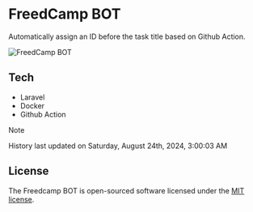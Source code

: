 # FreedCamp BOT

Automatically assign an ID before the task title based on Github Action.

![FreedCamp BOT](https://repository-images.githubusercontent.com/737932867/7d34798b-2680-471c-b089-a78a718d3d6a)

## Tech

- Laravel
- Docker
- Github Action

> [!NOTE]  
> History last updated on Saturday, August 24th, 2024, 3:00:03 AM

## License

The Freedcamp BOT is open-sourced software licensed under the [MIT license](https://opensource.org/licenses/MIT).
